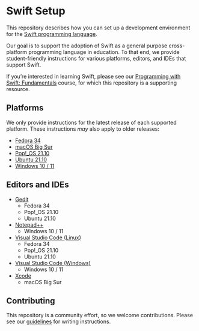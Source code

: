 # Swift Setup

This repository describes how you can set up a development environment for the [Swift programming language](https://swift.org).

Our goal is to support the adoption of Swift as a general purpose cross-platform programming language in education. To that end, we provide student-friendly instructions for various platforms, editors, and IDEs that support Swift.

If you’re interested in learning Swift, please see our [Programming with Swift: Fundamentals](https://www.pwsacademy.org) course, for which this repository is a supporting resource.

## Platforms

We only provide instructions for the latest release of each supported platform. These instructions *may* also apply to older releases:

- [Fedora 34](platforms/fedora/README.md)
- [macOS Big Sur](platforms/macOS/README.md)
- [Pop!_OS 21.10](platforms/ubuntu/README.md)
- [Ubuntu 21.10](platforms/ubuntu/README.md)
- [Windows 10 / 11](platforms/windows/README.md)

## Editors and IDEs

- [Gedit](editors/gedit/README.md)
    * Fedora 34
    * Pop!_OS 21.10
    * Ubuntu 21.10
- [Notepad++](editors/notepadplusplus/README.md)
    * Windows 10 / 11
- [Visual Studio Code (Linux)](editors/vscode-linux/README.md)
    * Fedora 34
    * Pop!_OS 21.10
    * Ubuntu 21.10
- [Visual Studio Code (Windows)](editors/vscode-windows/README.md)
    * Windows 10 / 11
- [Xcode](editors/xcode/README.md)
    * macOS Big Sur

## Contributing

This repository is a community effort, so we welcome contributions. Please see our [guidelines](contributing.md) for writing instructions.
